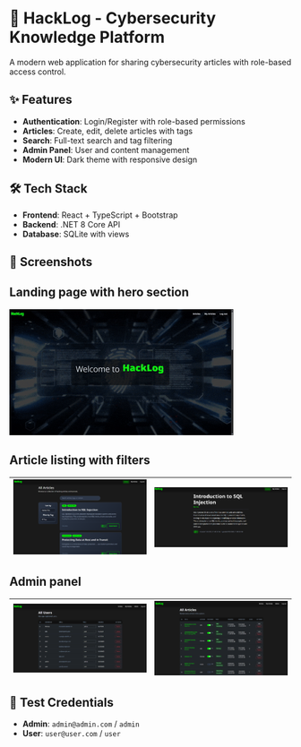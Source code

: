 # 🚀 HackLog - Cybersecurity Knowledge Platform

A modern web application for sharing cybersecurity articles with role-based access control.

## ✨ Features
- **Authentication**: Login/Register with role-based permissions
- **Articles**: Create, edit, delete articles with tags
- **Search**: Full-text search and tag filtering
- **Admin Panel**: User and content management
- **Modern UI**: Dark theme with responsive design

## 🛠 Tech Stack
- **Frontend**: React + TypeScript + Bootstrap
- **Backend**: .NET 8 Core API
- **Database**: SQLite with views



## 📸 Screenshots

 ## Landing page with hero section
 ![](./screenshots/homepage.gif)

 
## Article listing with filters
| ![](./screenshots/Articles1.png) | ![](./screenshots/Articles2.png) |
|:---:|:---:|


## Admin panel

| ![](./screenshots/admin1.png) | ![](./screenshots/admin2.png) |
|:---:|:---:|




## 🔑 Test Credentials
- **Admin**: `admin@admin.com` / `admin`
- **User**: `user@user.com` / `user`

